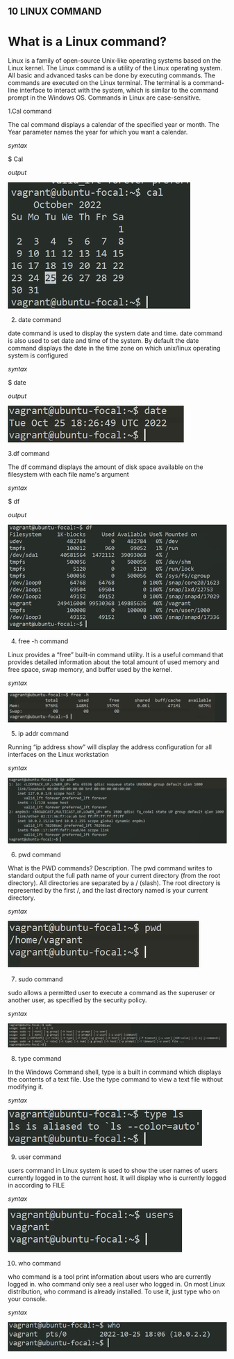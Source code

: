 ## **10 LINUX COMMAND**

# What is a Linux command?

Linux is a family of open-source Unix-like operating systems based on the Linux kernel. The Linux command is a utility of the Linux operating system. All basic and advanced tasks can be done by executing commands. The commands are executed on the Linux terminal. The terminal is a command-line interface to interact with the system, which is similar to the command prompt in the Windows OS. Commands in Linux are case-sensitive.



1.Cal command

The cal command displays a calendar of the specified year or month. The Year parameter names the year for which you want a calendar.

_syntax_

$ Cal

_output_

![output](cal.JPG)

2. date command

date command is used to display the system date and time. date command is also used to set date and time of the system. By default the date command displays the date in the time zone on which unix/linux operating system is configured

_syntax_

$ date

_output_
  
![output](date.JPG)

3.df command

The df command displays the amount of disk space available on the filesystem with each file name's argument

_syntax_

$ df

_output_

![output](df.JPG)

4. free -h command

Linux provides a “free” built-in command utility. It is a useful command that provides detailed information about the total amount of used memory and free space, swap memory, and buffer used by the kernel.


_syntax_

![output](free%20-h.JPG)

5. ip addr command

 Running “ip address show” will display the address configuration for all interfaces on the Linux workstation

 _syntax_

![output](ip%20address.JPG)
 
 6. pwd command

 What is the PWD commands?
Description. The pwd command writes to standard output the full path name of your current directory (from the root directory). All directories are separated by a / (slash). The root directory is represented by the first /, and the last directory named is your current directory.

 _syntax_

 ![output](pwd.JPG)

 7. sudo command

 sudo allows a permitted user to execute a command as the superuser or another user, as specified by the security policy.

 _syntax_

 ![output](sudo.JPG)

 8. type command

 In the Windows Command shell, type is a built in command which displays the contents of a text file. Use the type command to view a text file without modifying it.

  _syntax_

  ![output](type.JPG)

 9. user command

 users command in Linux system is used to show the user names of users currently logged in to the current host. It will display who is currently logged in according to FILE

 _syntax_

 ![output](user.JPG)

 10. who command

 who command is a tool print information about users who are currently logged in. who command only see a real user who logged in. On most Linux distribution, who command is already installed. To use it, just type who on your console.

 _syntax_

 ![output](who.JPG)